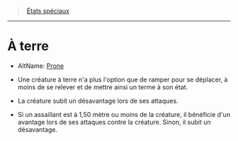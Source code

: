 ﻿---
!Generic
Id: conditions_hd.md#À-terre
ParentLink: conditions_hd.md#États-spéciaux
Name: À terre
ParentName: États spéciaux
NameLevel: 1
AltName: '[Prone](srd_conditions_prone.md)'
---
> [États spéciaux](hd_conditions.md)

---

# À terre

- AltName: [Prone](srd_conditions_prone.md)

* Une créature à terre n'a plus l'option que de ramper pour se déplacer, à moins de se relever et de mettre ainsi un terme à son état.

* La créature subit un désavantage lors de ses attaques.

* Si un assaillant est à 1,50 mètre ou moins de la créature, il bénéficie d'un avantage lors de ses attaques contre la créature. Sinon, il subit un désavantage.

